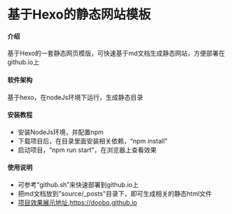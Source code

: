 # 基于Hexo的静态网站模板

#### 介绍
基于Hexo的一套静态网页模版，可快速基于md文档生成静态网站，方便部署在github.io上

#### 软件架构
基于hexo，在nodeJs环境下运行，生成静态目录


#### 安装教程
* 安装NodeJs环境，并配置npm
* 下载项目后，在目录里面安装相关依赖，“npm install”
* 启动项目，“npm run start”，在浏览器上查看效果

#### 使用说明
* 可参考“github.sh”来快速部署到github.io上
* 把md文档放到"source/_posts"目录下，即可生成相关的静态html文件
* [项目效果展示地址](https://doobo.github.io/),https://doobo.github.io